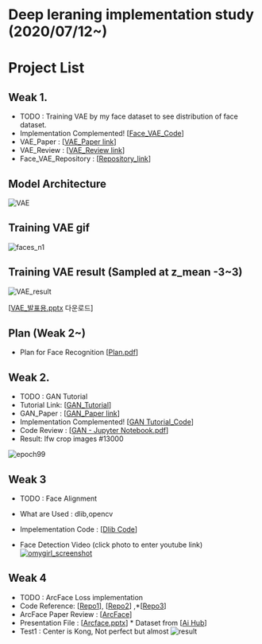# Deep leraning implementation study (2020/07/12~)

# Project List

## Weak 1.
- TODO : Training VAE by my face dataset to see distribution of face dataset.
- Implementation Complemented! [[Face_VAE_Code](https://github.com/kdh4672/Face_VAE/blob/master/VAE/VAE_Face.py)]
- VAE_Paper :  [[VAE_Paper link](https://arxiv.org/pdf/1312.6114.pdf?source=post_page---------------------------)]
- VAE_Review : [[VAE_Review link](https://github.com/kdh4672/Daehyeon.github.io/blob/master/Paper_Review/VAE.pdf)]
- Face_VAE_Repository : [[Repository_link](https://github.com/kdh4672/Face_VAE/tree/master/VAE)]
## Model Architecture
![VAE](https://user-images.githubusercontent.com/54311546/87496168-ffa65280-c68d-11ea-82c6-1cabbb0ecd4e.jpg)

## Training VAE gif
![faces_n1](https://user-images.githubusercontent.com/54311546/87400438-c6b99f80-c5f3-11ea-8ef4-52d0881840cd.gif)

## Training VAE result (Sampled at z_mean -3~3)
![VAE_result](https://user-images.githubusercontent.com/54311546/87406921-667b2b80-c5fc-11ea-8a5c-e666ef6583bb.png)


[[VAE_발표용.pptx](https://github.com/kdh4672/dlstudy/files/4942047/VAE_.pptx) 다운로드]
## Plan (Weak 2~)
- Plan for Face Recognition [[Plan.pdf](https://github.com/kdh4672/dlstudy/files/4943848/default.pdf)]

## Weak 2.
- TODO : GAN Tutorial
- Tutorial Link: [[GAN_Tutorial](https://dreamgonfly.github.io/blog/gan-explained/)]
- GAN_Paper :  [[GAN_Paper link](https://github.com/kdh4672/DH_Lab/blob/master/Interesting_Papers/GAN.pdf)]
- Implementation Complemented! [[GAN Tutorial_Code](https://github.com/kdh4672/DH_Lab/blob/master/Deeplearning_Basic/GAN_Tutorial_Mnist.ipynb)]
- Code Review : [[GAN - Jupyter Notebook.pdf](https://github.com/kdh4672/DH_Lab/blob/master/Deeplearning_Basic/GAN%20-%20Jupyter%20Notebook.pdf)]
- Result: lfw crop images #13000

![epoch99](https://user-images.githubusercontent.com/54311546/88498013-ee016b00-cffc-11ea-95b9-b8115824de47.png)
## Weak 3
- TODO : Face Alignment
- What are Used : dlib,opencv
- Impelementation Code : [[Dlib Code](https://github.com/kdh4672/DH_Lab/tree/master/Deeplearning_Basic/Dlib)]

- Face Detection Video (click photo to enter youtube link)
[![omygirl_screenshot](https://user-images.githubusercontent.com/54311546/88782755-eb537100-d1c8-11ea-9201-a6b832aae33c.png)](https://www.youtube.com/watch?v=0F1oqP9ooMA&feature=youtu.be)

## Weak 4
- TODO : ArcFace Loss implementation
- Code Reference: [[Repo1](https://github.com/TreB1eN/InsightFace_Pytorch)], [[Repo2](https://github.com/ronghuaiyang/arcface-pytorch)] ,*[[Repo3](https://github.com/wujiyang/Face_Pytorch)]
- ArcFace Paper Review : [[ArcFace](https://github.com/kdh4672/DH_Lab/blob/master/Paper_Review/Arcface.pdf)]
- Presentation File : [[Arcface.pptx](https://github.com/kdh4672/dlstudy/files/5076167/Arcface.pptx)] * Dataset from [[Ai Hub](http://www.aihub.or.kr/)]
- Test1 : Center is Kong,  Not perfect but almost
![result](https://user-images.githubusercontent.com/54311546/90228642-89923880-de51-11ea-9c1c-af1dea9c4466.gif)


